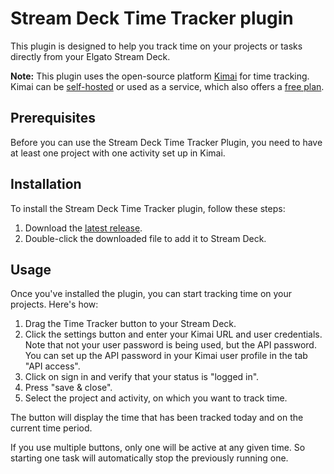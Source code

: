 # Stream Deck Time Tracker plugin <Badge type="warning" text="beta" />

This plugin is designed to help you track time on your projects or tasks directly from your Elgato Stream Deck.

**Note:** This plugin uses the open-source platform [Kimai](https://www.kimai.org/) for time tracking. Kimai can be [self-hosted](https://www.kimai.org/documentation/chapter-on-premise.html) or used as a service, which also offers a [free plan](https://www.kimai.cloud/start-trial).

## Prerequisites

Before you can use the Stream Deck Time Tracker Plugin, you need to have at least one project with one activity set up in Kimai.

## Installation

To install the Stream Deck Time Tracker plugin, follow these steps:

1. Download the [latest release](https://github.com/b263/stream-deck-time-tracker/releases/latest/download/dev.b263.time-tracker.streamDeckPlugin).
2. Double-click the downloaded file to add it to Stream Deck.

## Usage

Once you've installed the plugin, you can start tracking time on your projects. Here's how:

1. Drag the Time Tracker button to your Stream Deck.
2. Click the settings button and enter your Kimai URL and user credentials. Note that not your user password is being used, but the API password. You can set up the API password in your Kimai user profile in the tab "API access".
3. Click on sign in and verify that your status is "logged in".
4. Press "save & close".
5. Select the project and activity, on which you want to track time.

The button will display the time that has been tracked today and on the current time period.

If you use multiple buttons, only one will be active at any given time. So starting one task will automatically stop the previously running one.
